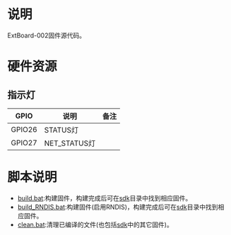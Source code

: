 # 说明

ExtBoard-002固件源代码。

# 硬件资源

## 指示灯

| GPIO   | 说明         | 备注 |
| ------ | ------------ | ---- |
| GPIO26 | STATUS灯     |      |
| GPIO27 | NET_STATUS灯 |      |



# 脚本说明

- [build.bat](build.bat):构建固件，构建完成后可在[sdk](../sdk)目录中找到相应固件。
- [build_RNDIS.bat](build_RNDIS.bat):构建固件(启用RNDIS)，构建完成后可在[sdk](../sdk)目录中找到相应固件。
- [clean.bat](clean.bat):清理已编译的文件(也包括[sdk](../sdk)中的其它固件)。


